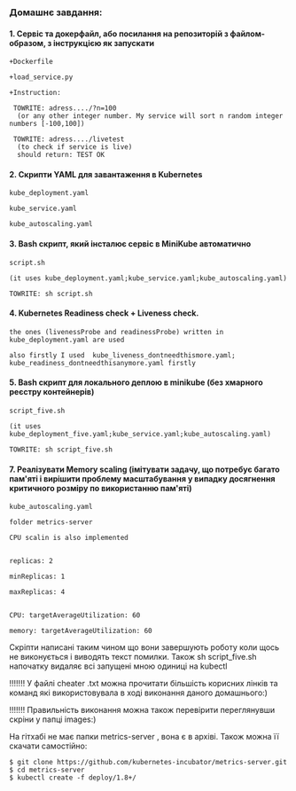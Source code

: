 ### Домашнє завдання:

#### 1. Сервіс та докерфайл, або посилання на репозиторій з файлом-образом, з інструкцією як запускати 

	+Dockerfile
	
	+load_service.py
	
	+Instruction:
	
	 TOWRITE: adress..../?n=100
	  (or any other integer number. My service will sort n random integer numbers [-100,100])
	 
	 TOWRITE: adress..../livetest
	  (to check if service is live)
	  should return: TEST OK

#### 2. Скрипти YAML для завантаження в Kubernetes
	
	kube_deployment.yaml
        
	kube_service.yaml
        
	kube_autoscaling.yaml

#### 3. Bash скрипт, який інсталює сервіс в MiniKube автоматично
        
	script.sh
        
	(it uses kube_deployment.yaml;kube_service.yaml;kube_autoscaling.yaml)
	
	TOWRITE: sh script.sh

#### 4. Kubernetes Readiness check + Liveness check.
        
	the ones (livenessProbe and readinessProbe) written in kube_deployment.yaml are used
        
	also firstly I used  kube_liveness_dontneedthismore.yaml; kube_readiness_dontneedthisanymore.yaml firstly

#### 5. Bash скрипт для локального деплою в minikube (без хмарного реєстру контейнерів)
        
	script_five.sh
        
	(it uses kube_deployment_five.yaml;kube_service.yaml;kube_autoscaling.yaml)
	
	TOWRITE: sh script_five.sh

#### 7. Реалізувати Memory scaling (імітувати задачу, що потребує багато пам'яті і вирішити проблему масштабування у випадку досягнення критичного розміру по використанню пам'яті)
	
	kube_autoscaling.yaml
        
	folder metrics-server
	
	CPU scalin is also implemented
        
        
	replicas: 2
	
	minReplicas: 1
	
	maxReplicas: 4


	CPU: targetAverageUtilization: 60
	
	memory: targetAverageUtilization: 60

Скріпти написані таким чином що вони завершують роботу коли щось не виконується і виводять текст помилки.
Також sh script_five.sh напочатку видаляє всі запущені мною одиниці на kubectl

!!!!!!! У файлі cheater .txt можна прочитати більшість корисних лінків та команд які використовувала в ході виконання даного домашнього:)

!!!!!!! Правильність виконання можна також перевірити переглянувши скріни у папці images:)

На гітхабі не має папки metrics-server , вона є в архіві. Також можна її скачати самостійно:

	$ git clone https://github.com/kubernetes-incubator/metrics-server.git
	$ cd metrics-server
	$ kubectl create -f deploy/1.8+/
